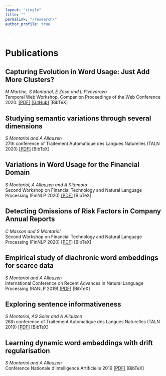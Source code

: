 ```yaml
---
layout: "single"
title: ""
permalink: "/research/"
author_profile: true

---
```


<script type="text/javascript">
   function toggleVisibility(block_id) {
       var e = document.getElementById(block_id);
       if(e.style.display == 'block')
          e.style.display = 'none';
       else
          e.style.display = 'block';
   }
    function copyToClip(element) {
        var str = document.getElementById(element).innerHTML;
        function listener(e) {
            e.clipboardData.setData("text/html", str);
            e.clipboardData.setData("text/plain", str);
            e.preventDefault();
        }
        document.addEventListener("copy", listener);
        document.execCommand("copy");
        document.removeEventListener("copy", listener);
};
</script>

# Publications

## Capturing Evolution in Word Usage: Just Add More Clusters?
*M Martinc, S Montariol, E Zosa and L Pivovarova*  
Temporal Web Workshop, Companion Proceedings of the Web Conference 2020.
<normal>
    <a href="https://arxiv.org/pdf/2001.06629.pdf" style="color:page.header.overlay_color">[PDF]</a>
    <a href="https://github.com/smontariol/AddMoreClusters" style="color:page.header.overlay_color">[GitHub]</a>
    <a style="color:page.header.overlay_color; cursor: pointer; cursor: hand;" onclick="toggleVisibility('bib_addmoreclusters');">[BibTeX]</a>
</normal>
<div id="bib_addmoreclusters" style="display:none;">
<small>
<a class="btn"  onclick="copyToClip('bib_addmoreclusters');">copy to clipboard</a>
<div class="highlighter-rouge"><pre id="bib_addmoreclusters" class="highlight">
@inproceedings{martinc2020capturing,
  title={Capturing Evolution in Word Usage: Just Add More Clusters?},
  author={Martinc, Matej and Montariol, Syrielle and Zosa, Elaine and Pivovarova, Lidia},
  booktitle={Companion Proceedings of the Web Conference 2020},
  pages={343--349},
  year={2020}
}
</pre></div></small>
</div>

## Studying semantic variations through several dimensions
*S Montariol and A Allauzen*  
27th conference of Traitement Automatique des Langues Naturelles (TALN 2020)
<normal>
    <a href="https://www.aclweb.org/anthology/2020.jeptalnrecital-taln.31.pdf" style="color:page.header.overlay_color">[PDF]</a>
    <a style="color:page.header.overlay_color; cursor: pointer; cursor: hand;" onclick="toggleVisibility('bib_taln20');">[BibTeX]</a>
</normal>
<div id="bib_taln20" style="display:none;">
<small>
<a class="btn"  onclick="copyToClip('bib_taln20');">copy to clipboard</a>
<div class="highlighter-rouge"><pre id="bib_taln20" class="highlight">
@inproceedings{montariol2020etude,
  title={Etude des variations sémantiques à travers plusieurs dimensions (Studying semantic variations through several dimensions)},
  author={Montariol, Syrielle and Allauzen, Alexandre},
  booktitle={Actes de la 27e conférence Traitement Automatique des Langues Naturelles (TALN)},
  pages={314--322},
  year={2020}
}

</pre></div></small>
</div>

## Variations in Word Usage for the Financial Domain
*S Montariol, A Allauzen and A Kitamoto*  
Second Workshop on Financial Technology and Natural Language Processing (FinNLP 2020)
<normal>
    <a href="https://www.aclweb.org/anthology/2020.finnlp-1.pdf#page=16" style="color:page.header.overlay_color">[PDF]</a>
    <a style="color:page.header.overlay_color; cursor: pointer; cursor: hand;" onclick="toggleVisibility('bib_finnlp1');">[BibTeX]</a>

</normal>
<div id="bib_finnlp1" style="display:none;">
<small>
<a class="btn"  onclick="copyToClip('bib_finnlp1');">copy to clipboard</a>
<div class="highlighter-rouge"><pre id="bib_finnlp1" class="highlight">
@inproceedings{montariol2020variations,
  title={Variations in Word Usage for the Financial Domain},
  author={Montariol, Syrielle and Allauzen, Alexandre and Kitamoto, Asanobu},
  booktitle={Proceedings of the Second Workshop on Financial Technology and Natural Language Processing},
  pages={8--14},
  year={2020}
}

</pre></div></small>
</div>

## Detecting Omissions of Risk Factors in Company Annual Reports
*C Masson and S Montariol*  
Second Workshop on Financial Technology and Natural Language Processing (FinNLP 2020)
<normal>
    <a href="https://www.aclweb.org/anthology/2020.finnlp-1.pdf#page=23" style="color:page.header.overlay_color">[PDF]</a>
    <a style="color:page.header.overlay_color; cursor: pointer; cursor: hand;" onclick="toggleVisibility('bib_finnlp2');">[BibTeX]</a>

</normal>
<div id="bib_finnlp2" style="display:none;">
<small>
<a class="btn"  onclick="copyToClip('bib_finnlp2');">copy to clipboard</a>
<div class="highlighter-rouge"><pre id="bib_finnlp2" class="highlight">
@inproceedings{masson2020detecting,
  title={Detecting Omissions of Risk Factors in Company Annual Reports},
  author={Masson, Corentin and Montariol, Syrielle},
  booktitle={Proceedings of the Second Workshop on Financial Technology and Natural Language Processing},
  pages={15--21},
  year={2020}
}
</pre></div></small>
</div>


## Empirical study of diachronic word embeddings for scarce data
*S Montariol and A Allauzen*  
International Conference on Recent Advances in Natural Language Processing (RANLP 2019)
<normal>
    <a href="https://www.aclweb.org/anthology/R19-1092.pdf" style="color:page.header.overlay_color">[PDF]</a>
    <a style="color:page.header.overlay_color; cursor: pointer; cursor: hand;" onclick="toggleVisibility('bib_ranlp19');">[BibTeX]</a>

</normal>
<div id="bib_ranlp19" style="display:none;">
<small>
<a class="btn"  onclick="copyToClip('bib_ranlp19');">copy to clipboard</a>
<div class="highlighter-rouge"><pre id="bib_ranlp19" class="highlight">
@InProceedings{Montariol2019,
  author    = {Montariol, Syrielle and Allauzen, Alexandre},
  title     = {Empirical Study of Diachronic Word Embeddings for Scarce Data},
  booktitle = {Proceedings of the International Conference on Recent Advances in Natural Language Processing (RANLP 2019)},
  year      = {2019},
  pages     = {795--803},
  address   = {Varna, Bulgaria},
  month     = sep,
  doi       = {10.26615/978-954-452-056-4_092},
}
</pre></div></small>
</div>


## Exploring sentence informativeness
*S Montariol, AG Soler and A Allauzen*  
26th conference of Traitement Automatique des Langues Naturelles (TALN 2019)
<normal>
    <a href="https://arxiv.org/pdf/1907.08469" style="color:page.header.overlay_color">[PDF]</a>
    <a style="color:page.header.overlay_color; cursor: pointer; cursor: hand;" onclick="toggleVisibility('bib_taln19_2');">[BibTeX]</a>

</normal>
<div id="bib_taln19_2" style="display:none;">
<small>
<a class="btn"  onclick="copyToClip('bib_taln19_2');">copy to clipboard</a>
<div class="highlighter-rouge"><pre id="bib_taln19_2" class="highlight">
@article{montariol2019exploring,
  title={Exploring sentence informativeness},
  author={Montariol, Syrielle and Soler, Aina Gari and Allauzen, Alexandre},
  journal={Actes de la 26e conférence de Traitement Automatique des Langues Naturelles (TALN)},
  year={2019}
}
</pre></div></small>
</div>


## Learning dynamic word embeddings with drift regularisation
*S Montariol and A Allauzen*  
Conférence Nationale d’Intelligence Artificielle 2019
<normal>
    <a href="https://hal.archives-ouvertes.fr/hal-02458049/file/OUN014%20-%20CNIA%202019%20V2.pdf#page=109" style="color:page.header.overlay_color">[PDF]</a>
    <a style="color:page.header.overlay_color; cursor: pointer; cursor: hand;" onclick="toggleVisibility('bib_taln19_1');">[BibTeX]</a>

</normal>
<div id="bib_taln19_1" style="display:none;">
<small>
<a class="btn"  onclick="copyToClip('bib_taln19_1');">copy to clipboard</a>
<div class="highlighter-rouge"><pre id="bib_taln19_1" class="highlight">
@article{montariol2019learning,
  title={Learning dynamic word embeddings with drift regularisation},
  author={Montariol, Syrielle and Allauzen, Alexandre},
  journal={Conférence Nationale d’Intelligence Artificielle 2019},
  pages={105},
  year={2019}
}





